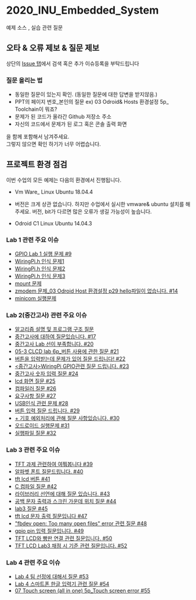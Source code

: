 # 2020_INU_Embedded_System
예제 소스 , 실습 관련 질문

## 오타 & 오류 제보 & 질문 제보 

상단의 [Issue 탭](https://github.com/Livenow14/2020_INU_Embedded_System/issues)에서 검색 혹은 추가 이슈등록을 부탁드립니다

### 질문 올리는 법

* 동일한 질문이 있는지 확인. (동일한 질문에 대한 답변을 받지않음.)
* PPT의 페이지 번호_본인의 질문 ex) 03 Odroid& Hosts 환경설정 5p_ Toolchain이 뭐죠? 
* 문제가 된 코드가 올라간 Github 저장소 주소
* 자신의 코드에서 문제가 된 로그 혹은 콘솔 출력 화면

을 함께 포함해서 남겨주세요.  
그렇지 않으면 확인 하기가 너무 어렵습니다.

## 프로젝트 환경 점검

이번 수업의 모든 예제는 다음의 환경에서 진행됩니다.

* Vm Ware_ Linux Ubuntu 18.04.4 
- 버전은 크게 상관 없습니다. 하지만 수업에서 실시한 vmware& ubuntu 설치를 해주세요. 버전, bit가 다르면 많은 오류가 생길 가능성이 높습니다.
* Odroid C1 Linux Ubuntu 14.04.3 

### Lab 1 관련 주요 이슈
-  [GPIO Lab 1 실행 문제 #9](https://github.com/Livenow14/2020_INU_Embedded_System/issues/9)
-  [WiringPi.h 인식 문제1](https://github.com/Livenow14/2020_INU_Embedded_System/issues/10)
-  [WiringPi.h 인식 문제2](https://github.com/Livenow14/2020_INU_Embedded_System/issues/11)
-  [WiringPi.h 인식 문제3](https://github.com/Livenow14/2020_INU_Embedded_System/issues/12)
-  [mount 문제](https://github.com/Livenow14/2020_INU_Embedded_System/issues/13)
-  [zmodem 문제_03 Odroid Host 환경설정 p29 hello파일이 없습니다. #14](https://github.com/Livenow14/2020_INU_Embedded_System/issues/14)
-  [minicom 실행문제](https://github.com/Livenow14/2020_INU_Embedded_System/issues/15)

### Lab 2(중간고사) 관련 주요 이슈
- [알고리즘 설명 및 프로그램 구조 질문](https://github.com/Livenow14/2020_INU_Embedded_System/issues/16)
- [중간고사에 대하여 질문있습니다. #17](https://github.com/Livenow14/2020_INU_Embedded_System/issues/17)
- [중간고사 Lab 선이 부족합니다. #20](https://github.com/Livenow14/2020_INU_Embedded_System/issues/20)
- [05-3 CLCD lab 6p_버튼 사용에 관한 질문 #21](https://github.com/Livenow14/2020_INU_Embedded_System/issues/21)
- [버튼을 입력받는데 문제가 있어 질문 드립니다! #22](https://github.com/Livenow14/2020_INU_Embedded_System/issues/22)
- [<중간고사>WiringPi GPIO관련 질문 드립니다. #23](https://github.com/Livenow14/2020_INU_Embedded_System/issues/23)
- [중간고사 숫자 입력 질문 #24](https://github.com/Livenow14/2020_INU_Embedded_System/issues/24)
- [lcd 화면 질문 #25](https://github.com/Livenow14/2020_INU_Embedded_System/issues/25)
- [컴파일러 질문 #26](https://github.com/Livenow14/2020_INU_Embedded_System/issues/26)
- [요구사항 질문 #27](https://github.com/Livenow14/2020_INU_Embedded_System/issues/27)
- [USB인식 관련 문제 #28](https://github.com/Livenow14/2020_INU_Embedded_System/issues/28)
- [버튼 입력 질문 드립니다. #29](https://github.com/Livenow14/2020_INU_Embedded_System/issues/29)
- [+ 기호 예외처리에 관해 질문 사항있습니다. #30](https://github.com/Livenow14/2020_INU_Embedded_System/issues/30)
- [오드로이드 실행문제 #31](https://github.com/Livenow14/2020_INU_Embedded_System/issues/31)
- [실행파일 질문 #32](https://github.com/Livenow14/2020_INU_Embedded_System/issues/32)


### Lab 3 관련 주요 이슈
- [TFT 과제 관련하여 여쭤봅니다 #39](https://github.com/Livenow14/2020_INU_Embedded_System/issues/39)
- [알파벳 폰트 질문드립니다. #40](https://github.com/Livenow14/2020_INU_Embedded_System/issues/40)
- [tft lcd 버튼 #41](https://github.com/Livenow14/2020_INU_Embedded_System/issues/41)
- [C 컴파일 질문 #42](https://github.com/Livenow14/2020_INU_Embedded_System/issues/42)
- [라이브러리 선언에 대해 질문 있습니다. #43](https://github.com/Livenow14/2020_INU_Embedded_System/issues/43)
- [공백 문자 출력과 스크린 가운데 위치 질문 #44](https://github.com/Livenow14/2020_INU_Embedded_System/issues/44)
- [lab3 질문 #45](https://github.com/Livenow14/2020_INU_Embedded_System/issues/45)
- [tft lcd 문자 출력 질문입니다 #47](https://github.com/Livenow14/2020_INU_Embedded_System/issues/47)
- ["fbdev open: Too many open files" error 관련 질문 #48](https://github.com/Livenow14/2020_INU_Embedded_System/issues/48)
- [gpio pin 입력 질문입니다. #49](https://github.com/Livenow14/2020_INU_Embedded_System/issues/49)
- [TFT LCD와 빵판 연결 관련 질문입니다. #50](https://github.com/Livenow14/2020_INU_Embedded_System/issues/50)
- [TFT LCD Lab3 채점 시 기준 관련 질문입니다. #52](https://github.com/Livenow14/2020_INU_Embedded_System/issues/52)

### Lab 4 관련 주요 이슈
- [Lab 4 팀 선정에 대해서 질문 #53](https://github.com/Livenow14/2020_INU_Embedded_System/issues/53)
- [Lab 4 스마트폰 한글 입력기 관련 질문 #54](https://github.com/Livenow14/2020_INU_Embedded_System/issues/54)
- [07 Touch screen (all in one) 5p_Touch screen error #55](https://github.com/Livenow14/2020_INU_Embedded_System/issues/55)
